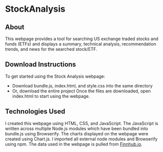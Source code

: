 # StockAnalysis

## About
This webpage provides a tool for searching US exchange traded stocks and funds
(ETFs) and displays a summary, technical analysis, recommendation trends, and 
news for the searched stock/ETF.

## Download Instructions
To get started using the Stock Analysis webpage:
- Download bundle.js, index.html, and style.css into the same directory
- Or, download the entire project
Once the files are downloaded, open index.html to start using the webpage.

## Technologies Used
I created this webpage using HTML, CSS, and JavaScript. The JavaScript is 
written across multiple Node.js modules which have been bundled into 
bundle.js using Browserify. The charts displayed on the webpage were 
created using Chart.js. I imported all external node modules and Browserify
using npm. The data used in the webpage is pulled from [Finnhub.io](https://finnhub.io/).